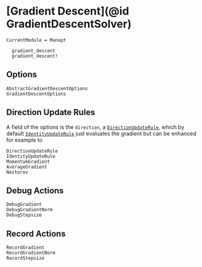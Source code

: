 # [Gradient Descent](@id GradientDescentSolver)

```@meta
CurrentModule = Manopt
```

```@docs
  gradient_descent
  gradient_descent!
```

## Options

```@docs
AbstractGradientDescentOptions
GradientDescentOptions
```

## Direction Update Rules

A field of the options is the `direction`, a [`DirectionUpdateRule`](@ref), which by default [`IdentityUpdateRule`](@ref) just evaluates the gradient but can be enhanced for example to

```@docs
DirectionUpdateRule
IdentityUpdateRule
MomentumGradient
AverageGradient
Nesterov
```

## Debug Actions

```@docs
DebugGradient
DebugGradientNorm
DebugStepsize
```

## Record Actions

```@docs
RecordGradient
RecordGradientNorm
RecordStepsize
```

